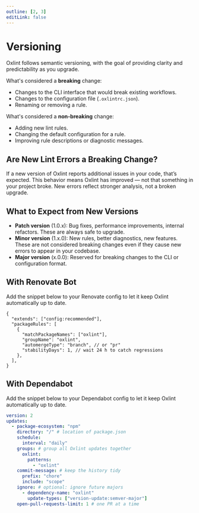 ```yaml
---
outline: [2, 3]
editLink: false
---
```


# Versioning

Oxlint follows semantic versioning, with the goal of providing clarity and predictability as you upgrade.

What's considered a **breaking** change:

- Changes to the CLI interface that would break existing workflows.
- Changes to the configuration file (`.oxlintrc.json`).
- Renaming or removing a rule.

What's considered a **non-breaking** change:

- Adding new lint rules.
- Changing the default configuration for a rule.
- Improving rule descriptions or diagnostic messages.

## Are New Lint Errors a Breaking Change?

If a new version of Oxlint reports additional issues in your code, that’s expected. This behavior means Oxlint has improved — not that something in your project broke. New errors reflect stronger analysis, not a broken upgrade.

## What to Expect from New Versions

- **Patch version** (1.0.x): Bug fixes, performance improvements, internal refactors. These are always safe to upgrade.
- **Minor version** (1.x.0): New rules, better diagnostics, new features. These are not considered breaking changes even if they cause new errors to appear in your codebase.
- **Major version** (x.0.0): Reserved for breaking changes to the CLI or configuration format.

## With Renovate Bot

Add the snippet below to your Renovate config to let it keep Oxlint automatically up to date.

```jsonc
{
  "extends": ["config:recommended"],
  "packageRules": [
    {
      "matchPackageNames": ["oxlint"],
      "groupName": "oxlint",
      "automergeType": "branch", // or "pr"
      "stabilityDays": 1, // wait 24 h to catch regressions
    },
  ],
}
```

## With Dependabot

Add the snippet below to your Dependabot config to let it keep Oxlint automatically up to date.

```yaml
version: 2
updates:
  - package-ecosystem: "npm"
    directory: "/" # location of package.json
    schedule:
      interval: "daily"
    groups: # group all Oxlint updates together
      oxlint:
        patterns:
          - "oxlint"
    commit-message: # keep the history tidy
      prefix: "chore"
      include: "scope"
    ignore: # optional: ignore future majors
      - dependency-name: "oxlint"
        update-types: ["version-update:semver-major"]
    open-pull-requests-limit: 1 # one PR at a time
```
